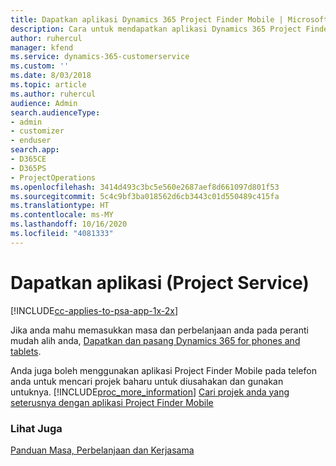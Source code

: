 ```yaml
---
title: Dapatkan aplikasi Dynamics 365 Project Finder Mobile | MicrosoftDocs
description: Cara untuk mendapatkan aplikasi Dynamics 365 Project Finder Mobile
author: ruhercul
manager: kfend
ms.service: dynamics-365-customerservice
ms.custom: ''
ms.date: 8/03/2018
ms.topic: article
ms.author: ruhercul
audience: Admin
search.audienceType:
- admin
- customizer
- enduser
search.app:
- D365CE
- D365PS
- ProjectOperations
ms.openlocfilehash: 3414d493c3bc5e560e2687aef8d661097d801f53
ms.sourcegitcommit: 5c4c9bf3ba018562d6cb3443c01d550489c415fa
ms.translationtype: HT
ms.contentlocale: ms-MY
ms.lasthandoff: 10/16/2020
ms.locfileid: "4081333"
---
```

# <a name="get-the-apps-project-service"></a>Dapatkan aplikasi (Project Service)

[!INCLUDE[cc-applies-to-psa-app-1x-2x](../includes/cc-applies-to-psa-app-1x-2x.md)]

Jika anda mahu memasukkan masa dan perbelanjaan anda pada peranti mudah alih anda, [Dapatkan dan pasang Dynamics 365 for phones and tablets](https://docs.microsoft.com/dynamics365/mobile-app/dynamics-365-phones-tablets-users-guide).  
  
 Anda juga boleh menggunakan aplikasi Project Finder Mobile pada telefon anda untuk mencari projek baharu untuk diusahakan dan gunakan untuknya. [!INCLUDE[proc_more_information](../includes/proc-more-information.md)] [Cari projek anda yang seterusnya dengan aplikasi Project Finder Mobile](../psa/find-next-project-finder-mobile-app.md) 
  
### <a name="see-also"></a>Lihat Juga  
 [Panduan Masa, Perbelanjaan dan Kerjasama](../psa/time-expense-collaboration-guide.md)

